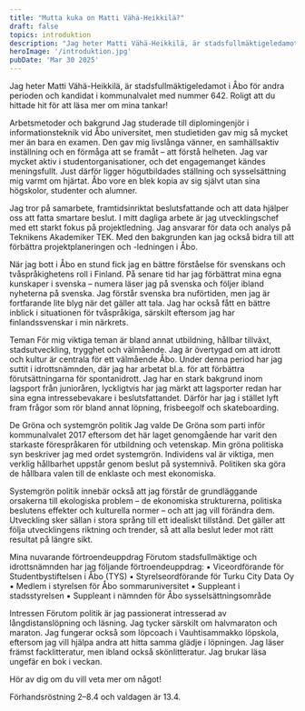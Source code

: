 ```yaml
---
title: "Mutta kuka on Matti Vähä-Heikkilä?"
draft: false
topics: introduktion 
description: "Jag heter Matti Vähä-Heikkilä, är stadsfullmäktigeledamot i Åbo för andra perioden och kandidat i kommunalvalet med nummer 642. Roligt att du hittade hit för att läsa mer om mina tankar!"
heroImage: '/introduktion.jpg'
pubDate: 'Mar 30 2025'
---
```


Jag heter Matti Vähä-Heikkilä, är stadsfullmäktigeledamot i Åbo för andra perioden och kandidat i kommunalvalet med nummer 642. Roligt att du hittade hit för att läsa mer om mina tankar!

Arbetsmetoder och bakgrund
Jag studerade till diplomingenjör i informationsteknik vid Åbo universitet, men studietiden gav mig så mycket mer än bara en examen. Den gav mig livslånga vänner, en samhällsaktiv inställning och en förmåga att se framåt – att förstå helheten. Jag var mycket aktiv i studentorganisationer, och det engagemanget kändes meningsfullt. Just därför ligger högutbildades ställning och sysselsättning mig varmt om hjärtat. Åbo vore en blek kopia av sig självt utan sina högskolor, studenter och alumner.

Jag tror på samarbete, framtidsinriktat beslutsfattande och att data hjälper oss att fatta smartare beslut. I mitt dagliga arbete är jag utvecklingschef med ett starkt fokus på projektledning. Jag ansvarar för data och analys på Teknikens Akademiker TEK. Med den bakgrunden kan jag också bidra till att förbättra projektplaneringen och -ledningen i Åbo.

När jag bott i Åbo en stund fick jag en bättre förståelse för svenskans och tvåspråkighetens roll i Finland. På senare tid har jag förbättrat mina egna kunskaper i svenska – numera läser jag på svenska och följer ibland nyheterna på svenska. Jag förstår svenska bra nuförtiden, men jag är fortfarande lite blyg när det gäller att tala. Jag har också fått en bättre inblick i situationen för tvåspråkiga, särskilt eftersom jag har finlandssvenskar i min närkrets.

Teman
För mig viktiga teman är bland annat utbildning, hållbar tillväxt, stadsutveckling, trygghet och välmående. Jag är övertygad om att idrott och kultur är centrala för ett välmående Åbo. Under denna period har jag suttit i idrottsnämnden, där jag har arbetat bl.a. för att förbättra förutsättningarna för spontanidrott. Jag har en stark bakgrund inom lagsport från junioråren, lyckligtvis har jag märkt att lagsporter redan har sina egna intressebevakare i beslutsfattandet. Därför har jag i stället lyft fram frågor som rör bland annat löpning, frisbeegolf och skateboarding.

De Gröna och systemgrön politik
Jag valde De Gröna som parti inför kommunalvalet 2017 eftersom det här laget genomgående har varit den starkaste förespråkaren för utbildning och vetenskap. Min gröna politiska syn beskriver jag med ordet systemgrön. Individens val är viktiga, men verklig hållbarhet uppstår genom beslut på systemnivå. Politiken ska göra de hållbara valen till de enklaste och mest ekonomiska.

Systemgrön politik innebär också att jag förstår de grundläggande orsakerna till ekologiska problem – de ekonomiska strukturerna, politiska beslutens effekter och kulturella normer – och att jag vill förändra dem. Utveckling sker sällan i stora språng till ett idealiskt tillstånd. Det gäller att följa utvecklingens riktning och trender, så att alla beslut leder mot rätt resultat på längre sikt.

Mina nuvarande förtroendeuppdrag
Förutom stadsfullmäktige och idrottsnämnden har jag följande förtroendeuppdrag:
▪ Viceordförande för Studentbystiftelsen i Åbo (TYS)
▪ Styrelseordförande för Turku City Data Oy
▪ Medlem i styrelsen för Åbo sommaruniversitet
▪ Suppleant i stadsstyrelsen
▪ Suppleant i nämnden för Åbo sysselsättningsområde 

Intressen
Förutom politik är jag passionerat intresserad av långdistanslöpning och läsning. Jag tycker särskilt om halvmaraton och maraton. Jag fungerar också som löpcoach i Vauhtisammakko löpskola, eftersom jag vill hjälpa andra att hitta samma glädje i löpningen. Jag läser främst facklitteratur, men ibland också skönlitteratur. Jag brukar läsa ungefär en bok i veckan.

Hör av dig om du vill veta mer om något!

Förhandsröstning 2–8.4 och valdagen är 13.4.

